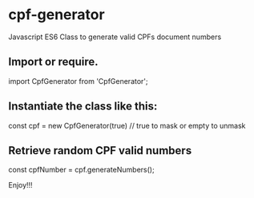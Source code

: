 # cpf-generator
Javascript ES6 Class to generate valid CPFs document numbers

## Import or require.
import CpfGenerator from 'CpfGenerator';

## Instantiate the class like this:
const cpf = new CpfGenerator(true) // true to mask or empty to unmask

## Retrieve random CPF valid numbers
const cpfNumber = cpf.generateNumbers();

Enjoy!!!
